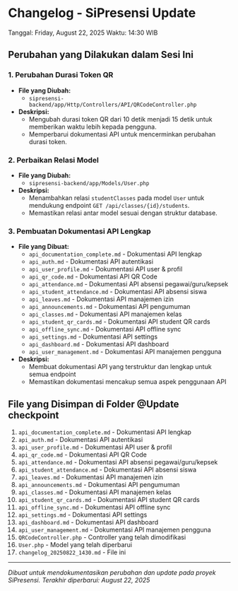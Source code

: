# Changelog - SiPresensi Update

Tanggal: Friday, August 22, 2025
Waktu: 14:30 WIB

## Perubahan yang Dilakukan dalam Sesi Ini

### 1. Perubahan Durasi Token QR
- **File yang Diubah:** 
  - `sipresensi-backend/app/Http/Controllers/API/QRCodeController.php`
- **Deskripsi:**
  - Mengubah durasi token QR dari 10 detik menjadi 15 detik untuk memberikan waktu lebih kepada pengguna.
  - Memperbarui dokumentasi API untuk mencerminkan perubahan durasi token.

### 2. Perbaikan Relasi Model
- **File yang Diubah:**
  - `sipresensi-backend/app/Models/User.php`
- **Deskripsi:**
  - Menambahkan relasi `studentClasses` pada model `User` untuk mendukung endpoint `GET /api/classes/{id}/students`.
  - Memastikan relasi antar model sesuai dengan struktur database.

### 3. Pembuatan Dokumentasi API Lengkap
- **File yang Dibuat:**
  - `api_documentation_complete.md` - Dokumentasi API lengkap
  - `api_auth.md` - Dokumentasi API autentikasi
  - `api_user_profile.md` - Dokumentasi API user & profil
  - `api_qr_code.md` - Dokumentasi API QR Code
  - `api_attendance.md` - Dokumentasi API absensi pegawai/guru/kepsek
  - `api_student_attendance.md` - Dokumentasi API absensi siswa
  - `api_leaves.md` - Dokumentasi API manajemen izin
  - `api_announcements.md` - Dokumentasi API pengumuman
  - `api_classes.md` - Dokumentasi API manajemen kelas
  - `api_student_qr_cards.md` - Dokumentasi API student QR cards
  - `api_offline_sync.md` - Dokumentasi API offline sync
  - `api_settings.md` - Dokumentasi API settings
  - `api_dashboard.md` - Dokumentasi API dashboard
  - `api_user_management.md` - Dokumentasi API manajemen pengguna
- **Deskripsi:**
  - Membuat dokumentasi API yang terstruktur dan lengkap untuk semua endpoint
  - Memastikan dokumentasi mencakup semua aspek penggunaan API

## File yang Disimpan di Folder @Update checkpoint
1. `api_documentation_complete.md` - Dokumentasi API lengkap
2. `api_auth.md` - Dokumentasi API autentikasi
3. `api_user_profile.md` - Dokumentasi API user & profil
4. `api_qr_code.md` - Dokumentasi API QR Code
5. `api_attendance.md` - Dokumentasi API absensi pegawai/guru/kepsek
6. `api_student_attendance.md` - Dokumentasi API absensi siswa
7. `api_leaves.md` - Dokumentasi API manajemen izin
8. `api_announcements.md` - Dokumentasi API pengumuman
9. `api_classes.md` - Dokumentasi API manajemen kelas
10. `api_student_qr_cards.md` - Dokumentasi API student QR cards
11. `api_offline_sync.md` - Dokumentasi API offline sync
12. `api_settings.md` - Dokumentasi API settings
13. `api_dashboard.md` - Dokumentasi API dashboard
14. `api_user_management.md` - Dokumentasi API manajemen pengguna
15. `QRCodeController.php` - Controller yang telah dimodifikasi
16. `User.php` - Model yang telah diperbarui
17. `changelog_20250822_1430.md` - File ini

---
*Dibuat untuk mendokumentasikan perubahan dan update pada proyek SiPresensi.*
*Terakhir diperbarui: August 22, 2025*